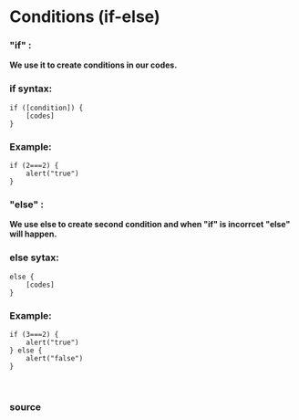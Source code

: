 # Conditions (if-else)

### "if" : 
**We use it to create conditions in our codes.**

### if syntax:
```
if ([condition]) {
	[codes]
}
```

### Example:
```
if (2===2) {
    alert("true")
}
```

### "else" : 
**We use else to create second condition and when "if" is incorrcet "else" will happen.**

### else sytax:
```
else {
    [codes]
}
```

### Example:
```
if (3===2) {
    alert("true")
} else {
    alert("false")
}
```

<br>

### <a href="javascript.info/ifelse" style="text-decoration: none;"> source </a>